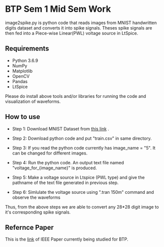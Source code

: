 # BTP Sem 1 Mid Sem Work

image2spike.py is python code that reads images from MNIST handwritten digits dataset and converts it into spike signals. Theses spike signals are then fed into a Piece-wise Linear(PWL) voltage source in LtSpice.

## Requirements

* Python 3.6.9
* NumPy
* Matplotlib
* OpenCV
* Pandas
* LtSpice

Please do install above tools and/or libraries for running the code and visualization of waveforms.

## How to use

* Step 1:
    Download MNIST Dataset from [this link](https://www.kaggle.com/c/digit-recognizer/data) .

* Step 2:
    Download python code and put "train.csv" in same directory.

* Step 3:
    If you read the python code currently has image_name = "5". It can be changed for different images.

* Step 4:
    Run the python code. An output text file named "voltage_for_{image_name}" is produced.

* Step 5:
    Make a voltage source in Ltspice (PWL type) and give the pathname of the text file generated in previous step.

* Step 6:
    Simlulate the voltage source using ".tran 150m" command and observe the waveforms

Thus, from the above steps we are able to convert any 28*28 digit image to it's corresponding spike signals. 

## Refernce Paper
This is the [link](https://ieeexplore.ieee.org/document/6894575/figures#figures) of IEEE Paper currently being studied for BTP.

